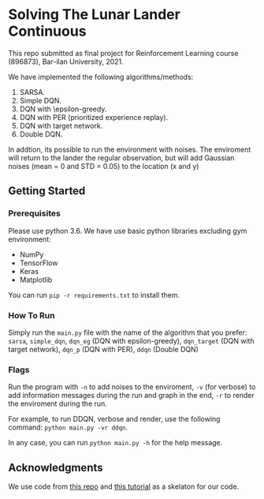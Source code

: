 # Solving The Lunar Lander Continuous
This repo submitted as final project for Reinforcement Learning course (896873), Bar-ilan University, 2021.

We have implemented the following algorithms/methods:
1. SARSA.
2. Simple DQN.
3. DQN with \epsilon-greedy.
4. DQN with PER (prioritized experience replay).
5. DQN with target network.
6. Double DQN.

In addtion, its possible to run the environment with noises. The enviroment will return to the lander the regular observation, but will add Gaussian noises (mean = 0 and STD = 0.05) to the location (x and y)

## Getting Started
### Prerequisites
Please use python 3.6.
We have use basic python libraries excluding gym environment:

- NumPy
- TensorFlow
- Keras
- Matplotlib

You can run `pip -r requirements.txt` to install them.


### How To Run
Simply run the `main.py` file with the name of the algorithm that you prefer:
`sarsa`, `simple_dqn`, `dqn_eg` (DQN with epsilon-greedy), `dqn_target` (DQN with target network), `dqn_p` (DQN with PER), `ddqn` (Double DQN)

### Flags
Run the program with  `-n` to add noises to the enviroment, `-v` (for verbose) to add information messages during the run and graph in the end, `-r` to render the enviroment during the run.


For example, to run DDQN, verbose and render, use the following command:
`python main.py -vr ddqn`.

In any case, you can run `python main.py -h` for the help message.

## Acknowledgments
We use code from [this repo](https://github.com/shivaverma/OpenAIGym/tree/master/lunar-lander/discrete) and [this tutorial](https://www.geeksforgeeks.org/sarsa-reinforcement-learning/) as a skelaton for our code.

